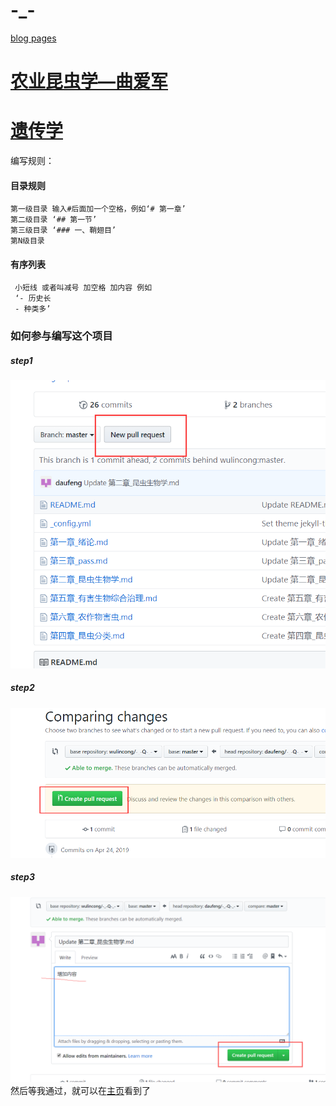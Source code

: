 # -_-  
[blog pages](https://wulincong.github.io/-_-Q-_-/)
# [农业昆虫学—曲爱军](昆虫学/readme.md)


# [遗传学](遗传学/readme.md)

编写规则：  
#### 目录规则  

    第一级目录 输入#后面加一个空格，例如‘# 第一章’  
    第二级目录 ‘## 第一节’  
    第三级目录 ‘### 一、鞘翅目’  
    第N级目录  
    
#### 有序列表  

     小短线 或者叫减号 加空格 加内容 例如   
     ‘- 历史长  
     - 种类多’  
### 如何参与编写这个项目  
##### step1  
![第一步](picture/step1.png)  
##### step2  
![第二步](picture/step2.png)  
##### step3  
![第三步](picture/step3.png)  
然后等我通过，就可以在[主页](https://wulincong.github.io/-_-Q-_-/)看到了  
